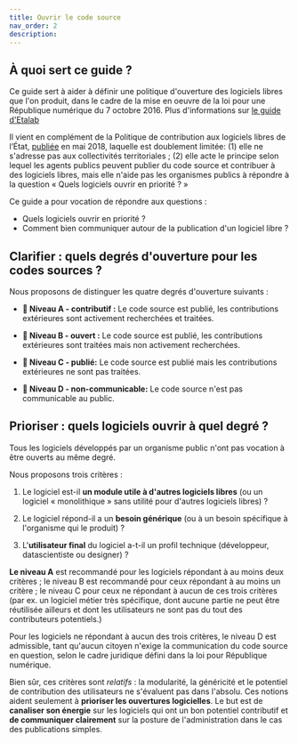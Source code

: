 ```yaml
---
title: Ouvrir le code source
nav_order: 2
description: 
---
```


## À quoi sert ce guide ?

Ce guide sert à aider à définir une politique
d'ouverture des logiciels libres que l'on produit, dans le cadre de
la mise en oeuvre de la loi pour une République numérique du 7
octobre 2016. Plus d'informations sur [le guide d'Etalab](https://guides.etalab.gouv.fr/logiciels/#a-qui-s-adresse-ce-guide)

Il vient en complément de la Politique de contribution aux logiciels
libres de l’État, [publiée](https://www.numerique.gouv.fr/publications/politique-logiciel-libre/) en mai 2018, laquelle est doublement
limitée: (1) elle ne s'adresse pas aux collectivités territoriales ; (2) elle acte le principe selon lequel les agents publics peuvent
publier du code source et contribuer à des logiciels libres, mais elle
n'aide pas les organismes publics à répondre à la question « Quels
logiciels ouvrir en priorité ? »

Ce guide a pour vocation de répondre aux questions :

-   Quels logiciels ouvrir en priorité ?
-   Comment bien communiquer autour de la publication d'un logiciel libre ?


## Clarifier : quels degrés d'ouverture pour les codes sources ?

Nous proposons de distinguer les quatre degrés d'ouverture suivants :

-   **📘 Niveau A - contributif :** Le code source est publié, les
    contributions extérieures sont activement recherchées et traitées.

-   **📗 Niveau B - ouvert :** Le code source est publié, les contributions
    extérieures sont traitées mais non activement recherchées.

-   **📙 Niveau C - publié:** Le code source est publié mais les
    contributions extérieures ne sont pas traitées.

-   **📕 Niveau D - non-communicable:** Le code source n'est pas
    communicable au public.


## Prioriser : quels logiciels ouvrir à quel degré ?

Tous les logiciels développés par un organisme public n'ont pas
vocation à être ouverts au même degré.  

Nous proposons trois critères :

1.  Le logiciel est-il **un module utile à d'autres logiciels libres** (ou
    un logiciel « monolithique » sans utilité pour d'autres logiciels
    libres) ?

2.  Le logiciel répond-il a un **besoin générique** (ou à un besoin
    spécifique à l'organisme qui le produit) ?

3.  L'**utilisateur final** du logiciel a-t-il un profil technique
    (développeur, datascientiste ou designer) ?

**Le niveau A** est recommandé pour les logiciels répondant à au moins
deux critères ; le niveau B est recommandé pour ceux répondant à au
moins un critère ; le niveau C pour ceux ne répondant à aucun de ces
trois critères (par ex. un logiciel métier très spécifique, dont
aucune partie ne peut être réutilisée ailleurs et dont les
utilisateurs ne sont pas du tout des contributeurs potentiels.)

Pour les logiciels ne répondant à aucun des trois critères, le niveau
D est admissible, tant qu'aucun citoyen n'exige la communication du
code source en question, selon le cadre juridique défini dans la loi
pour République numérique.

Bien sûr, ces critères sont *relatifs* : la modularité, la généricité et
le potentiel de contribution des utilisateurs ne s'évaluent pas dans
l'absolu.  Ces notions aident seulement à **prioriser les ouvertures
logicielles**.  Le but est de **canaliser son énergie** sur les logiciels
qui ont un bon potentiel contributif et **de communiquer clairement** sur
la posture de l'administration dans le cas des publications simples.
